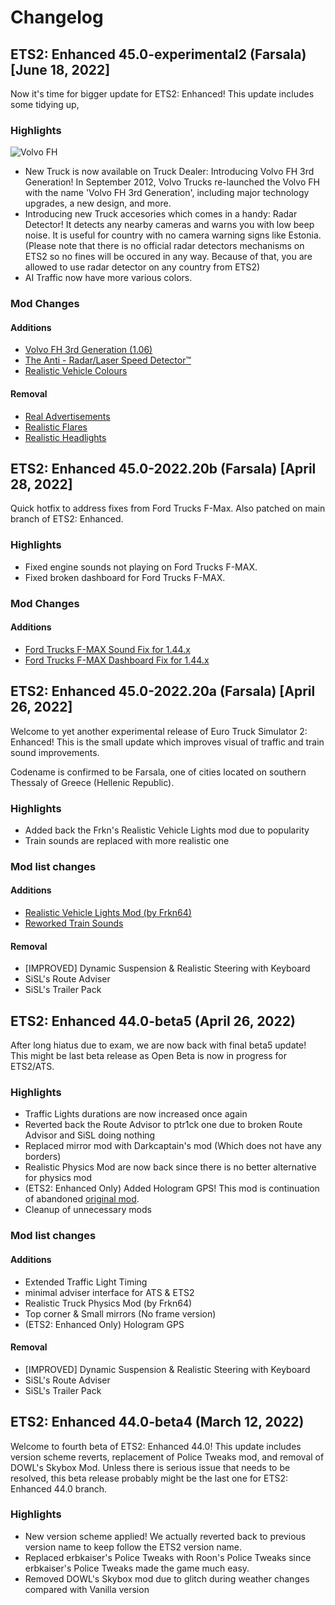# Changelog
## ETS2: Enhanced 45.0-experimental2 (Farsala) [June 18, 2022]
Now it's time for bigger update for ETS2: Enhanced! This update includes some tidying up, 

### Highlights
![Volvo FH](https://steamuserimages-a.akamaihd.net/ugc/1706286890250004169/1D6847459699632F462ACEF953868FF7F1B71F21/?imw=5000&imh=5000&ima=fit&impolicy=Letterbox&imcolor=#000000&letterbox=false)

* New Truck is now available on Truck Dealer: Introducing Volvo FH 3rd Generation! In September 2012, Volvo Trucks re-launched the Volvo FH with the name 'Volvo FH 3rd Generation', including major technology upgrades, a new design, and more.
* Introducing new Truck accesories which comes in a handy: Radar Detector! It detects any nearby cameras and warns you with low beep noise. It is useful for country with no camera warning signs like Estonia. (Please note that there is no official radar detectors mechanisms on ETS2 so no fines will be occured in any way. Because of that, you are allowed to use radar detector on any country from ETS2)
* AI Traffic now have more various colors.

### Mod Changes
#### Additions
* [Volvo FH 3rd Generation (1.06)](https://steamcommunity.com/sharedfiles/filedetails/?id=2355498395)
* [The Anti - Radar/Laser Speed Detector™](https://steamcommunity.com/sharedfiles/filedetails/?id=2465445903)
* [Realistic Vehicle Colours](https://steamcommunity.com/sharedfiles/filedetails/?id=1137746569)

#### Removal
* [Real Advertisements](https://steamcommunity.com/sharedfiles/filedetails/?id=1248913107)
* [Realistic Flares](https://steamcommunity.com/sharedfiles/filedetails/?id=2293400124)
* [Realistic Headlights](https://steamcommunity.com/sharedfiles/filedetails/?id=2112187479)

## ETS2: Enhanced 45.0-2022.20b (Farsala) [April 28, 2022]
Quick hotfix to address fixes from Ford Trucks F-Max. Also patched on main branch of ETS2: Enhanced.

### Highlights
* Fixed engine sounds not playing on Ford Trucks F-MAX.
* Fixed broken dashboard for Ford Trucks F-MAX.

### Mod Changes
#### Additions
* [Ford Trucks F-MAX Sound Fix for 1.44.x](https://steamcommunity.com/sharedfiles/filedetails/?id=2812712219)
* [Ford Trucks F-MAX Dashboard Fix for 1.44.x](https://steamcommunity.com/sharedfiles/filedetails/?id=2810594386)

## ETS2: Enhanced 45.0-2022.20a (Farsala) [April 26, 2022]
Welcome to yet another experimental release of Euro Truck Simulator 2: Enhanced! This is the small update which improves visual of traffic and train sound improvements.

Codename is confirmed to be Farsala, one of cities located on southern Thessaly of Greece (Hellenic Republic).

### Highlights
* Added back the Frkn's Realistic Vehicle Lights mod due to popularity
* Train sounds are replaced with more realistic one

### Mod list changes
#### Additions
* [Realistic Vehicle Lights Mod (by Frkn64)](https://steamcommunity.com/sharedfiles/filedetails/?id=774384307)
* [Reworked Train Sounds](https://steamcommunity.com/sharedfiles/filedetails/?id=2799446816)

#### Removal
* [IMPROVED] Dynamic Suspension & Realistic Steering with Keyboard
* SiSL's Route Adviser
* SiSL's Trailer Pack

## ETS2: Enhanced 44.0-beta5 (April 26, 2022)
After long hiatus due to exam, we are now back with final beta5 update! This might be last beta release as Open Beta is now in progress for ETS2/ATS.

### Highlights
* Traffic Lights durations are now increased once again
* Reverted back the Route Advisor to ptr1ck one due to broken Route Advisor and SiSL doing nothing
* Replaced mirror mod with Darkcaptain's mod (Which does not have any borders)
* Realistic Physics Mod are now back since there is no better alternative for physics mod
* (ETS2: Enhanced Only) Added Hologram GPS! This mod is continuation of abandoned [original mod](https://steamcommunity.com/sharedfiles/filedetails/?id=1179852675).
* Cleanup of unnecessary mods

### Mod list changes
#### Additions
* Extended Traffic Light Timing
* minimal adviser interface for ATS & ETS2
* Realistic Truck Physics Mod (by Frkn64)
* Top corner & Small mirrors (No frame version)
* (ETS2: Enhanced Only) Hologram GPS

#### Removal
* [IMPROVED] Dynamic Suspension & Realistic Steering with Keyboard
* SiSL's Route Adviser
* SiSL's Trailer Pack

## ETS2: Enhanced 44.0-beta4 (March 12, 2022)
Welcome to fourth beta of ETS2: Enhanced 44.0! This update includes version scheme reverts, replacement of Police Tweaks mod, and removal of DOWL's Skybox Mod. Unless there is serious issue that needs to be resolved, this beta release probably might be the last one for ETS2: Enhanced 44.0 branch.

### Highlights
* New version scheme applied! We actually reverted back to previous version name to keep follow the ETS2 version name.
* Replaced erbkaiser's Police Tweaks with Roon's Police Tweaks since erbkaiser's Police Tweaks made the game much easy.
* Removed DOWL's Skybox mod due to glitch during weather changes compared with Vanilla version